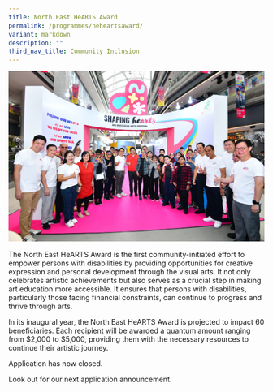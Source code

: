 ```yaml
---
title: North East HeARTS Award
permalink: /programmes/neheartsaward/
variant: markdown
description: ""
third_nav_title: Community Inclusion
---
```

![](/images/R85_5236.jpg)



The North East HeARTS Award is the first community-initiated effort to empower persons with disabilities by providing opportunities for creative expression and personal development through the visual arts. It not only celebrates artistic achievements but also serves as a crucial step in making art education more accessible. It ensures that persons with disabilities, particularly those facing financial constraints, can continue to progress and thrive through arts.

In its inaugural year, the North East HeARTS Award is projected to impact 60 beneficiaries. Each recipient will be awarded a quantum amount ranging from $2,000 to $5,000, providing them with the necessary resources to continue their artistic journey.

Application has now closed.

Look out for our next application announcement.
